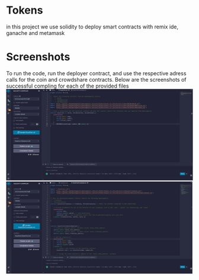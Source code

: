 # Tokens
in this project we use solidity to deploy smart contracts with remix ide, ganache and metamask
# Screenshots
To run the code, run the deployer contract, and use the respective adress calls for the coin and crowdshare contracts.
Below are the screenshots of successful compling for each of the provided files
![Alt text](images/coincomp.png)
![Alt text](images/crowdsalecomp.png)

